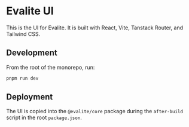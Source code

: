 # Evalite UI

This is the UI for Evalite. It is built with React, Vite, Tanstack Router, and Tailwind CSS.

## Development

From the root of the monorepo, run:

```bash
pnpm run dev
```

## Deployment

The UI is copied into the `@evalite/core` package during the `after-build` script in the root `package.json`.
